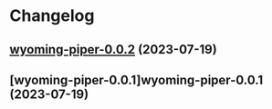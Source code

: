 # Changelog



## [wyoming-piper-0.0.2](https://github.com/truecharts/charts/compare/wyoming-piper-0.0.1...wyoming-piper-0.0.2) (2023-07-19)




## [wyoming-piper-0.0.1]wyoming-piper-0.0.1 (2023-07-19)

